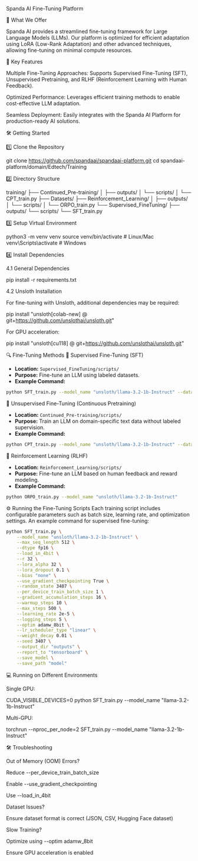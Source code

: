 Spanda AI Fine-Tuning Platform

🚀 What We Offer

Spanda AI provides a streamlined fine-tuning framework for Large Language Models (LLMs). Our platform is optimized for efficient adaptation using LoRA (Low-Rank Adaptation) and other advanced techniques, allowing fine-tuning on minimal compute resources.

🔹 Key Features

Multiple Fine-Tuning Approaches: Supports Supervised Fine-Tuning (SFT), Unsupervised Pretraining, and RLHF (Reinforcement Learning with Human Feedback).

Optimized Performance: Leverages efficient training methods to enable cost-effective LLM adaptation.

Seamless Deployment: Easily integrates with the Spanda AI Platform for production-ready AI solutions.

🛠️ Getting Started

1️⃣ Clone the Repository

git clone https://github.com/spandaai/spandaai-platform.git
cd spandaai-platform/domain/Edtech/Training

2️⃣ Directory Structure

training/
├── Continued_Pre-training/
│   ├── outputs/
│   └── scripts/
│       └── CPT_train.py
├── Datasets/
├── Reinforcement_Learning/
│   ├── outputs/
│   └── scripts/
│       └── ORPO_train.py
└── Supervised_FineTuning/
    ├── outputs/
    └── scripts/
        └── SFT_train.py

3️⃣ Setup Virtual Environment

python3 -m venv venv
source venv/bin/activate  # Linux/Mac
venv\Scripts\activate  # Windows

4️⃣ Install Dependencies

4.1 General Dependencies

pip install -r requirements.txt

4.2 Unsloth Installation

For fine-tuning with Unsloth, additional dependencies may be required:

pip install "unsloth[colab-new] @ git+https://github.com/unslothai/unsloth.git"

For GPU acceleration:

pip install "unsloth[cu118] @ git+https://github.com/unslothai/unsloth.git"

🔍 Fine-Tuning Methods
📌 Supervised Fine-Tuning (SFT)
- **Location:** `Supervised_FineTuning/scripts/`
- **Purpose:** Fine-tune an LLM using labeled datasets.
- **Example Command:**
```bash
python SFT_train.py --model_name "unsloth/llama-3.2-1b-Instruct" --dataset "dataset.json"
```

📌 Unsupervised Fine-Tuning (Continuous Pretraining)
- **Location:** `Continued_Pre-training/scripts/`
- **Purpose:** Train an LLM on domain-specific text data without labeled supervision.
- **Example Command:**
```bash
python CPT_train.py --model_name "unsloth/llama-3.2-1b-Instruct" --dataset "corpus.txt"
```

📌 Reinforcement Learning (RLHF)
- **Location:** `Reinforcement_Learning/scripts/`
- **Purpose:** Fine-tune an LLM based on human feedback and reward modeling.
- **Example Command:**
```bash
python ORPO_train.py --model_name "unsloth/llama-3.2-1b-Instruct"
```

⚙️ Running the Fine-Tuning Scripts
Each training script includes configurable parameters such as batch size, learning rate, and optimization settings. An example command for supervised fine-tuning:
```bash
python SFT_train.py \
    --model_name "unsloth/llama-3.2-1b-Instruct" \
    --max_seq_length 512 \
    --dtype fp16 \
    --load_in_4bit \
    --r 32 \
    --lora_alpha 32 \
    --lora_dropout 0.1 \
    --bias "none" \
    --use_gradient_checkpointing True \
    --random_state 3407 \
    --per_device_train_batch_size 1 \
    --gradient_accumulation_steps 16 \
    --warmup_steps 10 \
    --max_steps 500 \
    --learning_rate 2e-5 \
    --logging_steps 5 \
    --optim adamw_8bit \
    --lr_scheduler_type "linear" \
    --weight_decay 0.01 \
    --seed 3407 \
    --output_dir "outputs" \
    --report_to "tensorboard" \
    --save_model \
    --save_path "model"
```

💻 Running on Different Environments

Single GPU:

CUDA_VISIBLE_DEVICES=0 python SFT_train.py --model_name "llama-3.2-1b-Instruct"

Multi-GPU:

torchrun --nproc_per_node=2 SFT_train.py --model_name "llama-3.2-1b-Instruct"



🛠️ Troubleshooting

Out of Memory (OOM) Errors?

Reduce --per_device_train_batch_size

Enable --use_gradient_checkpointing

Use --load_in_4bit

Dataset Issues?

Ensure dataset format is correct (JSON, CSV, Hugging Face dataset)

Slow Training?

Optimize using --optim adamw_8bit

Ensure GPU acceleration is enabled


